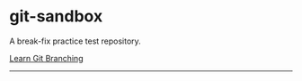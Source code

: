 # git-sandbox

A break-fix practice test repository.

[Learn Git Branching](https://learngitbranching.js.org/?NODEMO)

---
